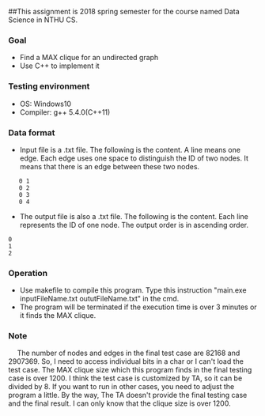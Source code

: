 ##This assignment is 2018 spring semester for the course named Data Science in NTHU CS.

### Goal
* Find a MAX clique for an undirected graph
* Use C++ to implement it

### Testing environment
* OS: Windows10
* Compiler: g\++ 5.4.0(C++11)

### Data format
* Input file is a .txt file. The following is the content. A line means one edge. Each edge uses one space to distinguish the ID of two nodes. It means that there is an edge between these two nodes.
 ```
	0 1
    0 2
    0 3
    0 4
 ```
* The output file is also a .txt file. The following is the content. Each line represents the ID of one node. The output order is in ascending order.
 ```
 0
 1
 2
 ```
 
### Operation
* Use makefile to compile this program. Type this instruction "main.exe inputFileName.txt oututFileName.txt" in the cmd.
* The program will be terminated if the execution time is over 3 minutes or it finds the MAX clique.

### Note
&emsp; The number of nodes and edges in the final test case are 82168 and 2907369. So, I need to access individual bits in a char or I can't load the test case. The MAX clique size which this program finds in the final testing case is over 1200. I think the test case is customized by TA, so it can be divided by 8. If you want to run in other cases, you need to adjust the program a little. By the way, The TA doesn't provide the final testing case and the final result. I can only know that the clique size is over 1200.
